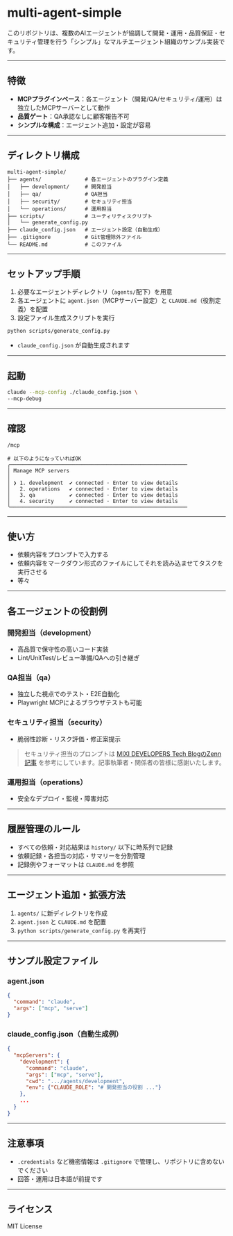 # multi-agent-simple

このリポジトリは、複数のAIエージェントが協調して開発・運用・品質保証・セキュリティ管理を行う「シンプル」なマルチエージェント組織のサンプル実装です。

---

## 特徴
- **MCPプラグインベース**：各エージェント（開発/QA/セキュリティ/運用）は独立したMCPサーバーとして動作
- **品質ゲート**：QA承認なしに顧客報告不可
- **シンプルな構成**：エージェント追加・設定が容易

---

## ディレクトリ構成
```
multi-agent-simple/
├── agents/              # 各エージェントのプラグイン定義
│   ├── development/     # 開発担当
│   ├── qa/              # QA担当
│   ├── security/        # セキュリティ担当
│   └── operations/      # 運用担当
├── scripts/             # ユーティリティスクリプト
│   └── generate_config.py
├── claude_config.json   # エージェント設定（自動生成）
├── .gitignore           # Git管理除外ファイル
└── README.md            # このファイル
```

---

## セットアップ手順
1. 必要なエージェントディレクトリ（`agents/`配下）を用意
2. 各エージェントに `agent.json`（MCPサーバー設定）と `CLAUDE.md`（役割定義）を配置
3. 設定ファイル生成スクリプトを実行

```bash
python scripts/generate_config.py
```

- `claude_config.json` が自動生成されます

---

## 起動

```bash
claude --mcp-config ./claude_config.json \
--mcp-debug
```

---

## 確認

```
/mcp

# 以下のようになっていればOK
╭─────────────────────────────────────────────────────────
│ Manage MCP servers
│
│ ❯ 1. development  ✔ connected · Enter to view details
│   2. operations   ✔ connected · Enter to view details
│   3. qa           ✔ connected · Enter to view details
│   4. security     ✔ connected · Enter to view details
╰───────────────────────────────────────────────────────── 
```

---

## 使い方

- 依頼内容をプロンプトで入力する
- 依頼内容をマークダウン形式のファイルにしてそれを読み込ませてタスクを実行させる
- 等々

---

## 各エージェントの役割例

### 開発担当（development）
- 高品質で保守性の高いコード実装
- Lint/UnitTest/レビュー準備/QAへの引き継ぎ

### QA担当（qa）
- 独立した視点でのテスト・E2E自動化
- Playwright MCPによるブラウザテストも可能

### セキュリティ担当（security）
- 脆弱性診断・リスク評価・修正案提示

> セキュリティ担当のプロンプトは [MIXI DEVELOPERS Tech BlogのZenn記事](https://zenn.dev/mixi/articles/79831816f9fd22) を参考にしています。記事執筆者・関係者の皆様に感謝いたします。

### 運用担当（operations）
- 安全なデプロイ・監視・障害対応

---

## 履歴管理のルール
- すべての依頼・対応結果は `history/` 以下に時系列で記録
- 依頼記録・各担当の対応・サマリーを分割管理
- 記録例やフォーマットは `CLAUDE.md` を参照

---

## エージェント追加・拡張方法
1. `agents/` に新ディレクトリを作成
2. `agent.json` と `CLAUDE.md` を配置
3. `python scripts/generate_config.py` を再実行

---

## サンプル設定ファイル
### agent.json
```json
{
  "command": "claude",
  "args": ["mcp", "serve"]
}
```

### claude_config.json（自動生成例）
```json
{
  "mcpServers": {
    "development": {
      "command": "claude",
      "args": ["mcp", "serve"],
      "cwd": ".../agents/development",
      "env": {"CLAUDE_ROLE": "# 開発担当の役割 ..."}
    },
    ...
  }
}
```

---

## 注意事項
- `.credentials` など機密情報は `.gitignore` で管理し、リポジトリに含めないでください
- 回答・運用は日本語が前提です

---

## ライセンス
MIT License 